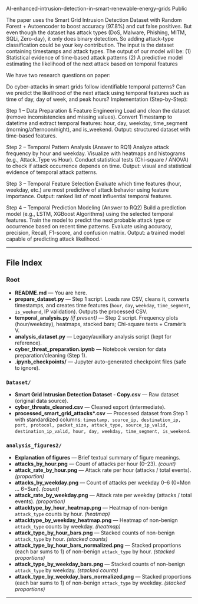 AI-enhanced-intrusion-detection-in-smart-renewable-energy-grids
Public

The paper uses the Smart Grid Intrusion Detection Dataset with Random Forest + Autoencoder to boost accuracy (97.8%) and cut false positives. But even though the dataset has attack types (DoS, Malware, Phishing, MITM, SQLi, Zero-day), it only does binary detection. So adding attack-type classification could be your key contribution. The input is the dataset containing timestamps and attack types. The output of our model will be: (1) Statistical evidence of time-based attack patterns (2) A predictive model estimating the likelihood of the next attack based on temporal features

 We have two research questions on paper:

 Do cyber-attacks in smart grids follow identifiable temporal patterns?
 Can we predict the likelihood of the next attack using temporal features such as time of day, day of week, and peak hours?
Implementation (Step-by-Step):

Step 1 – Data Preparation & Feature Engineering Load and clean the dataset (remove inconsistencies and missing values). Convert Timestamp to datetime and extract temporal features: hour, day, weekday, time_segment (morning/afternoon/night), and is_weekend. Output: structured dataset with time-based features.

Step 2 – Temporal Pattern Analysis (Answer to RQ1) Analyze attack frequency by hour and weekday. Visualize with heatmaps and histograms (e.g., Attack_Type vs Hour). Conduct statistical tests (Chi-square / ANOVA) to check if attack occurrence depends on time. Output: visual and statistical evidence of temporal attack patterns.

Step 3 – Temporal Feature Selection Evaluate which time features (hour, weekday, etc.) are most predictive of attack behavior using feature importance. Output: ranked list of most influential temporal features.

Step 4 – Temporal Prediction Modeling (Answer to RQ2) Build a prediction model (e.g., LSTM, XGBoost Algorithms) using the selected temporal features. Train the model to predict the next probable attack type or occurrence based on recent time patterns. Evaluate using accuracy, precision, Recall, F1-score, and confusion matrix. Output: a trained model capable of predicting attack likelihood.·

---

## File Index

### Root
- **README.md** — You are here.
- **prepare_dataset.py** — Step 1 script. Loads raw CSV, cleans it, converts timestamps, and creates time features (`hour`, `day`, `weekday`, `time_segment`, `is_weekend`, IP validation). Outputs the processed CSV.
- **temporal_analysis.py** *(if present)* — Step 2 script. Frequency plots (hour/weekday), heatmaps, stacked bars; Chi-square tests + Cramér’s V.
- **analysis_dataset.py** — Legacy/auxiliary analysis script (kept for reference).
- **cyber_threat_preparation.ipynb** — Notebook version for data preparation/cleaning (Step 1).
- **.ipynb_checkpoints/** — Jupyter auto-generated checkpoint files (safe to ignore).

### `Dataset/`
- **Smart Grid Intrusion Detection Dataset - Copy.csv** — Raw dataset (original data source).
- **cyber_threats_cleaned.csv** — Cleaned export (intermediate).
- **processed_smart_grid_attacks\*.csv** — Processed dataset from Step 1 with standardized columns:
  `timestamp, source_ip, destination_ip, port, protocol, packet_size, attack_type, source_ip_valid, destination_ip_valid, hour, day, weekday, time_segment, is_weekend`.

### `analysis_figures2/`
- **Explanation of figures** — Brief textual summary of figure meanings.
- **attacks_by_hour.png** — Count of attacks per hour (0–23). *(count)*
- **attack_rate_by_hour.png** — Attack rate per hour (attacks / total events). *(proportion)*
- **attacks_by_weekday.png** — Count of attacks per weekday 0–6 (0=Mon … 6=Sun). *(count)*
- **attack_rate_by_weekday.png** — Attack rate per weekday (attacks / total events). *(proportion)*
- **attacktype_by_hour_heatmap.png** — Heatmap of non-benign `attack_type` counts by hour. *(heatmap)*
- **attacktype_by_weekday_heatmap.png** — Heatmap of non-benign `attack_type` counts by weekday. *(heatmap)*
- **attack_type_by_hour_bars.png** — Stacked counts of non-benign `attack_type` by hour. *(stacked counts)*
- **attack_type_by_hour_bars_normalized.png** — Stacked proportions (each bar sums to 1) of non-benign `attack_type` by hour. *(stacked proportions)*
- **attack_type_by_weekday_bars.png** — Stacked counts of non-benign `attack_type` by weekday. *(stacked counts)*
- **attack_type_by_weekday_bars_normalized.png** — Stacked proportions (each bar sums to 1) of non-benign `attack_type` by weekday. *(stacked proportions)*

---
